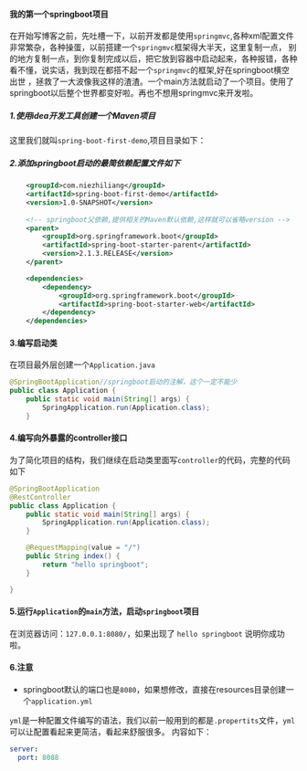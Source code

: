 #### 我的第一个springboot项目

在开始写博客之前，先吐槽一下，以前开发都是使用`springmvc`,各种xml配置文件非常繁杂，各种操蛋，以前搭建一个`springmvc`框架得大半天，这里复制一点，
别的地方复制一点，到你复制完成以后，把它放到容器中启动起来，各种报错，各种看不懂，说实话，我到现在都搭不起一个`springmvc`的框架,好在springboot横空出世
，拯救了一大波像我这样的渣渣。一个main方法就启动了一个项目。使用了springboot以后整个世界都变好啦。再也不想用springmvc来开发啦。

##### 1.使用idea开发工具创建一个Maven项目

这里我们就叫`spring-boot-first-demo`,项目目录如下：





##### 2.添加springboot启动的最简依赖配置文件如下

```xml
    <groupId>com.niezhiliang</groupId>
    <artifactId>spring-boot-first-demo</artifactId>
    <version>1.0-SNAPSHOT</version>
    
    <!-- springboot父依赖,提供相关的Maven默认依赖,这样就可以省略version -->
    <parent>
        <groupId>org.springframework.boot</groupId>
        <artifactId>spring-boot-starter-parent</artifactId>
        <version>2.1.3.RELEASE</version>
    </parent>

    <dependencies>
        <dependency>
            <groupId>org.springframework.boot</groupId>
            <artifactId>spring-boot-starter-web</artifactId>
        </dependency>
    </dependencies>
```


#### 3.编写启动类

在项目最外层创建一个`Application.java`

```java
@SpringBootApplication//springboot启动的注解，这个一定不能少
public class Application {
    public static void main(String[] args) {
        SpringApplication.run(Application.class);
    }
```

#### 4.编写向外暴露的controller接口

为了简化项目的结构，我们继续在启动类里面写`controller`的代码，完整的代码如下

```java
@SpringBootApplication
@RestController
public class Application {
    public static void main(String[] args) {
        SpringApplication.run(Application.class);
    }

    @RequestMapping(value = "/")
    public String index() {
        return "hello springboot";
    }

}
```

#### 5.运行`Application`的`main`方法，启动`springboot`项目

在浏览器访问：`127.0.0.1:8080/`，如果出现了 `hello springboot` 说明你成功啦。


#### 6.注意

- springboot默认的端口也是`8080`，如果想修改，直接在resources目录创建一个`application.yml`

`yml`是一种配置文件编写的语法，我们以前一般用到的都是`.propertits`文件，`yml`可以让配置看起来更简洁，看起来舒服很多。
内容如下：

```yml
server:
  port: 8088
```

